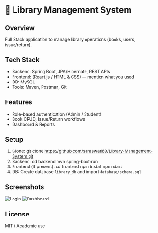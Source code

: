 # 🚀 Library Management System

## Overview
Full Stack application to manage library operations (books, users, issue/return).

## Tech Stack
- Backend: Spring Boot, JPA/Hibernate, REST APIs
- Frontend: (React.js / HTML & CSS) — mention what you used
- DB: MySQL
- Tools: Maven, Postman, Git

## Features
- Role-based authentication (Admin / Student)
- Book CRUD, Issue/Return workflows
- Dashboard & Reports

## Setup
1. Clone:
   git clone https://github.com/saraswati89/Library-Management-System.git
2. Backend:
   cd backend
   mvn spring-boot:run
3. Frontend (if present):
   cd frontend
   npm install
   npm start
4. DB:
   Create database `library_db` and import `database/schema.sql`

## Screenshots
![Login](docs/screenshots/login.png)
![Dashboard](docs/screenshots/dashboard.png)

## License
MIT / Academic use
